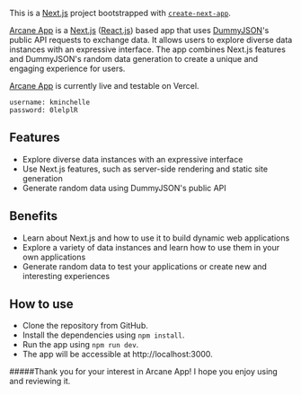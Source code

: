 This is a [Next.js](https://nextjs.org/) project bootstrapped with [`create-next-app`](https://github.com/vercel/next.js/tree/canary/packages/create-next-app).

[Arcane App](https://main--stupendous-squirrel-c4d884.netlify.app/login) is a [Next.js](https://nextjs.org/) ([React.js](https://react.dev/)) based app that uses [DummyJSON](https://dummyjson.com/)'s public API requests to exchange data. It allows users to explore diverse data instances with an expressive interface. The app combines Next.js features and DummyJSON's random data generation to create a unique and engaging experience for users.

[Arcane App](https://main--stupendous-squirrel-c4d884.netlify.app/login) is currently live and testable on Vercel.

```
username: kminchelle
password: 0lelplR
```

## Features

- Explore diverse data instances with an expressive interface
- Use Next.js features, such as server-side rendering and static site generation
- Generate random data using DummyJSON's public API

## Benefits

- Learn about Next.js and how to use it to build dynamic web applications
- Explore a variety of data instances and learn how to use them in your own applications
- Generate random data to test your applications or create new and interesting experiences

## How to use

- Clone the repository from GitHub.
- Install the dependencies using `npm install`.
- Run the app using `npm run dev`.
- The app will be accessible at http://localhost:3000.

#####Thank you for your interest in Arcane App! I hope you enjoy using and reviewing it.
